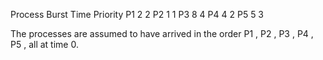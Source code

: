 Process               Burst Time                              Priority
P1                         2                                     2
P2                         1                                     1
P3                         8                                     4
P4                         4                                     2
P5                         5                                     3



The processes are assumed to have arrived in the order P1 , P2 , P3 , P4 , P5 , all at time 0.

